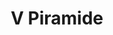 ---
title: V Piramide

mediaPath: /videos/p_19_en5859-1080p.mp4
mediaPosition:  [296228.1019324927,4633717.206641001,130.11219001507243]
mediaRotation:  [0.679075263382079,-0.34847180523646626,-0.2949716148520356,0.5748181747730154]
mediaScale: 1
cameraFOV: 37

cameraPosition:  [296225.2174983432,4633715.136241312,129.5176441659206]
cameraTarget:  [296228.5779271175,4633717.548302162,130.2103030638653]

animationEntry: 
---